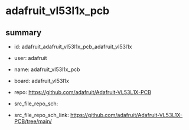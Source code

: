 # adafruit_vl53l1x_pcb
 
## summary 
* id: adafruit_adafruit_vl53l1x_pcb_adafruit_vl53l1x
* user: adafruit
* name: adafruit_vl53l1x_pcb
* board: adafruit_vl53l1x
* repo: https://github.com/adafruit/Adafruit-VL53L1X-PCB



* src_file_repo_sch: 
* src_file_repo_sch_link: https://github.com/adafruit/Adafruit-VL53L1X-PCB/tree/main/






